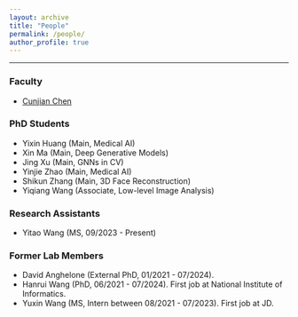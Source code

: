 ```yaml
---
layout: archive
title: "People"
permalink: /people/
author_profile: true
---
```


------
### Faculty
* [Cunjian Chen](https://cunjian.github.io/)

### PhD Students
* Yixin Huang (Main, Medical AI)
* Xin Ma (Main, Deep Generative Models)
* Jing Xu (Main, GNNs in CV)
* Yinjie Zhao (Main, Medical AI)
* Shikun Zhang (Main, 3D Face Reconstruction)
* Yiqiang Wang (Associate, Low-level Image Analysis)

### Research Assistants
* Yitao Wang (MS, 09/2023 - Present)

### Former Lab Members
* David Anghelone (External PhD, 01/2021 - 07/2024). 
* Hanrui Wang (PhD, 06/2021 - 07/2024). First job at National Institute of Informatics.
* Yuxin Wang (MS, Intern between 08/2021 - 07/2023). First job at JD.
